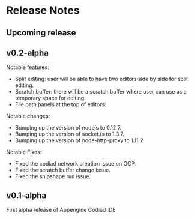 # Release Notes

## Upcoming release

## v0.2-alpha

Notable features:
 - Split editing: user will be able to have two editors side by side for split editing.
 - Scratch buffer: there will be a scratch buffer where user can use as a temporary space for
   editing.
 - File path panels at the top of editors.

Notable changes:
 - Bumping up the version of nodejs to 0.12.7.
 - Bumping up the version of socket.io to 1.3.7.
 - Bumping up the version of node-http-proxy to 1.11.2.

Notable Fixes:
 - Fixed the codiad network creation issue on GCP.
 - Fixed the scratch buffer change issue.
 - Fixed the shipshape run issue.

## v0.1-alpha

First alpha release of Appengine Codiad IDE


